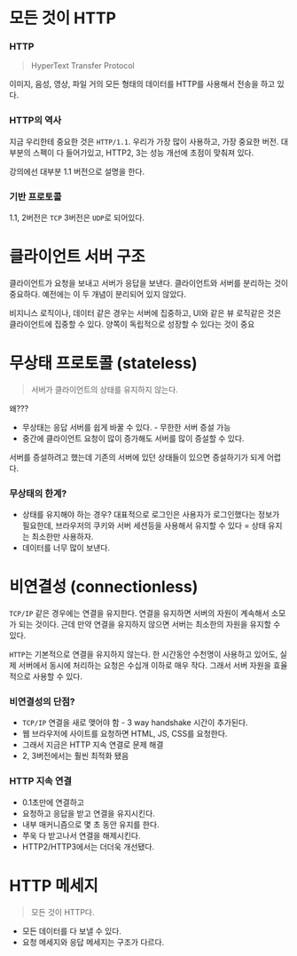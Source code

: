 # 모든 것이 HTTP

### HTTP

> HyperText Transfer Protocol

이미지, 음성, 영상, 파일 거의 모든 형태의 데이터를 HTTP를 사용해서 전송을 하고 있다.

### HTTP의 역사

지금 우리한테 중요한 것은 `HTTP/1.1`.
우리가 가장 많이 사용하고, 가장 중요한 버전.
대부분의 스펙이 다 들어가있고, HTTP2, 3는 성능 개선에 초점이 맞춰져 있다.

강의에선 대부분 1.1 버전으로 설명을 한다.

### 기반 프로토콜

1.1, 2버전은 `TCP`
3버전은 `UDP`로 되어있다.

# 클라이언트 서버 구조

클라이언트가 요청을 보내고 서버가 응답을 보낸다.
클라이언트와 서버를 분리하는 것이 중요하다.
예전에는 이 두 개념이 분리되어 있지 않았다.

비지니스 로직이나, 데이터 같은 경우는 서버에 집중하고, UI와 같은 뷰 로직같은 것은 클라이언트에 집중할 수 있다. 양쪽이 독립적으로 성장할 수 있다는 것이 중요

# 무상태 프로토콜 (stateless)

> 서버가 클라이언트의 상태를 유지하지 않는다.

왜???

- 무상태는 응답 서버를 쉽게 바꿀 수 있다. - 무한한 서버 증설 가능
- 중간에 클라이언트 요청이 많이 증가해도 서버를 많이 증설할 수 있다.

서버를 증설하려고 했는데 기존의 서버에 있던 상태들이 있으면 증설하기가 되게 어렵다.

### 무상태의 한계?

- 상태를 유지해야 하는 경우? 대표적으로 로그인은 사용자가 로그인했다는 정보가 필요한데, 브라우저의 쿠키와 서버 세션등을 사용해서 유지할 수 있다 = 상태 유지는 최소한만 사용하자.
- 데이터를 너무 많이 보낸다.

# 비연결성 (connectionless)

`TCP/IP` 같은 경우에는 연결을 유지한다.
연결을 유지하면 서버의 자원이 계속해서 소모가 되는 것이다.
근데 만약 연결을 유지하지 않으면 서버는 최소한의 자원을 유지할 수 있다.

`HTTP`는 기본적으로 연결을 유지하지 않는다.
한 시간동안 수천명이 사용하고 있어도, 실제 서버에서 동시에 처리하는 요청은 수십개 이하로 매우 작다. 그래서 서버 자원을 효율적으로 사용할 수 있다.

### 비연결성의 단점?

- `TCP/IP` 연결을 새로 맺어야 함 - 3 way handshake 시간이 추가된다.
- 웹 브라우저에 사이트를 요청하면 HTML, JS, CSS를 요청한다.
- 그래서 지금은 HTTP 지속 연결로 문제 해결
- 2, 3버전에서는 훨씬 최적화 됐음

### HTTP 지속 연결

- 0.1초만에 연결하고
- 요청하고 응답을 받고 연결을 유지시킨다.
- 내부 매커니즘으로 몇 초 동안 유지를 한다.
- 쭈욱 다 받고나서 연결을 해제시킨다.
- HTTP2/HTTP3에서는 더더욱 개선됐다.

# HTTP 메세지

> 모든 것이 HTTP다.

- 모든 데이터를 다 보낼 수 있다.
- 요청 메세지와 응답 메세지는 구조가 다르다.
